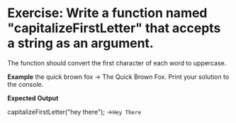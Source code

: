 # Exercise:  Write a function named "capitalizeFirstLetter" that accepts a string as an argument.

The function should convert the first character of each word to uppercase. 

**Example** 
the quick brown fox -> The Quick Brown Fox. 
Print your solution to the console.

 **Expected Output**

capitalizeFirstLetter("hey there"); ->`Hey There`
